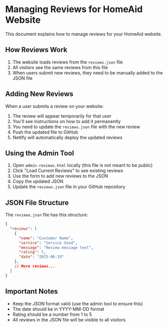 # Managing Reviews for HomeAid Website

This document explains how to manage reviews for your HomeAid website.

## How Reviews Work

1. The website loads reviews from the `reviews.json` file
2. All visitors see the same reviews from this file
3. When users submit new reviews, they need to be manually added to the JSON file

## Adding New Reviews

When a user submits a review on your website:

1. The review will appear temporarily for that user
2. You'll see instructions on how to add it permanently
3. You need to update the `reviews.json` file with the new review
4. Push the updated file to GitHub
5. Netlify will automatically deploy the updated reviews

## Using the Admin Tool

1. Open `admin-reviews.html` locally (this file is not meant to be public)
2. Click "Load Current Reviews" to see existing reviews
3. Use the form to add new reviews to the JSON
4. Copy the updated JSON
5. Update the `reviews.json` file in your GitHub repository

## JSON File Structure

The `reviews.json` file has this structure:

```json
{
  "reviews": [
    {
      "name": "Customer Name",
      "service": "Service Used",
      "message": "Review message text",
      "rating": 5,
      "date": "2025-06-19"
    },
    // More reviews...
  ]
}
```

## Important Notes

- Keep the JSON format valid (use the admin tool to ensure this)
- The date should be in YYYY-MM-DD format
- Rating should be a number from 1 to 5
- All reviews in the JSON file will be visible to all visitors
